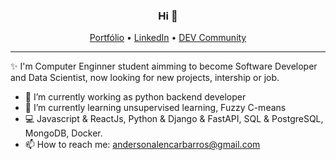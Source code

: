 <h3 align="center">Hi 👋</h3>
<p align="center">
  <a href="https://andersonalencarbarros.github.io/">Portfólio</a> •
  <a href="https://www.linkedin.com/in/alencarbarros/">LinkedIn</a> •
  <a href="https://dev.to/andersonalencarbarros">DEV Community</a>
</p>
 
---
 ✨ I'm Computer Enginner student aimming to become Software Developer and Data Scientist, now looking for new projects, intership or job.

- 🔭 I’m currently working as python backend developer
- 🌱 I’m currently learning unsupervised learning, Fuzzy C-means
- 💻 Javascript & ReactJs, Python & Django & FastAPI, SQL & PostgreSQL, MongoDB, Docker.
- 📫 How to reach me: andersonalencarbarros@gmail.com
